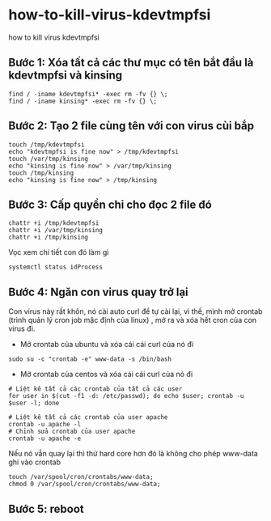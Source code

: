 # how-to-kill-virus-kdevtmpfsi
how to kill virus kdevtmpfsi


## Bước 1: Xóa tất cả các thư mục có tên bắt đầu là kdevtmpfsi và kinsing
```
find / -iname kdevtmpfsi* -exec rm -fv {} \;
find / -iname kinsing* -exec rm -fv {} \;
```

## Bước 2: Tạo 2 file cùng tên với con virus cùi bắp
```
touch /tmp/kdevtmpfsi
echo "kdevtmpfsi is fine now" > /tmp/kdevtmpfsi
touch /var/tmp/kinsing
echo "kinsing is fine now" > /var/tmp/kinsing
touch /tmp/kinsing
echo "kinsing is fine now" > /tmp/kinsing
```

## Bước 3: Cấp quyền chỉ cho đọc 2 file đó
```
chattr +i /tmp/kdevtmpfsi
chattr +i /var/tmp/kinsing
chattr +i /tmp/kinsing
```


Vọc xem chi tiết con đó làm gì
```
systemctl status idProcess
```
## Bước 4: Ngăn con virus quay trở lại
Con virus này rất khôn, nó cài auto curl để tự cài lại, vì thế, mình mở crontab (trình quản lý cron job mặc định của linux) , mở ra và xóa hết cron của con virus đi.

+ Mở crontab của ubuntu và xóa cái cái curl của nó đi
```
sudo su -c "crontab -e" www-data -s /bin/bash
```
+ Mở crontab của centos và xóa cái cái curl của nó đi
 ```
 # Liệt kê tất cả các crontab của tất cả các user
for user in $(cut -f1 -d: /etc/passwd); do echo $user; crontab -u $user -l; done
 
 # Liệt kê tất cả các crontab của user apache
crontab -u apache -l
 # Chỉnh sửa crontab của user apache
crontab -u apache -e
 ```

Nếu nó vẫn quay lại thì thử hard core hơn đó là không cho phép www-data ghi vào crontab
```
touch /var/spool/cron/crontabs/www-data;
chmod 0 /var/spool/cron/crontabs/www-data;
```
## Bước 5: reboot
